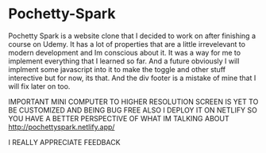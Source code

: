 # Pochetty-Spark
Pochetty Spark is a website clone that I decided to work on after finishing a course on Udemy. It has a lot of properties that are a little irrevelevant to modern development
and Im conscious about it. It was a way for me to implement everything that I learned so far. And a future obviously I will implment some javascript into it 
to make the toggle and other stuff interective but for now, its that. 
And the div footer is a mistake of mine that I will fix later on too.

IMPORTANT
MINI COMPUTER TO HIGHER RESOLUTION SCREEN IS YET TO BE CUSTOMIZED AND BEING BUG FREE
ALSO I DEPLOY IT ON NETLIFY SO YOU HAVE A BETTER PERSPECTIVE OF WHAT IM TALKING ABOUT
http://pochettyspark.netlify.app/

I REALLY APPRECIATE FEEDBACK

